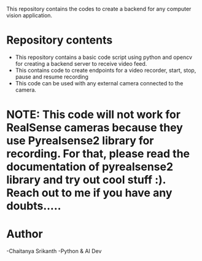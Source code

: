 This repository contains the codes to create a backend for any computer vision application. 

# Repository contents #

- This repository contains a basic code script using python and opencv for creating a backend server to receive video feed.
- This contains code to create endpoints for a video recorder, start, stop, pause and resume recording
- This code can be used with any external camera connected to the camera.

# NOTE: This code will not work for RealSense cameras because they use Pyrealsense2 library for recording. For that, please read the documentation of pyrealsense2 library and try out cool stuff :). Reach out to me if you have any doubts..... # 

# Author # 
-Chaitanya Srikanth
-Python & AI Dev
